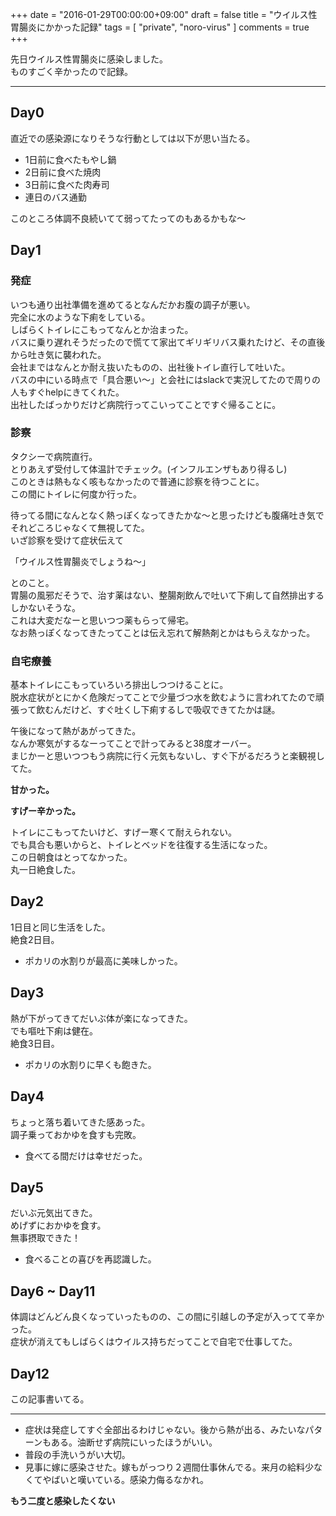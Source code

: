 +++
date = "2016-01-29T00:00:00+09:00"
draft = false
title = "ウイルス性胃腸炎にかかった記録"
tags = [ "private", "noro-virus" ]
comments = true
+++

先日ウイルス性胃腸炎に感染しました。  
ものすごく辛かったので記録。  

---

## Day0

直近での感染源になりそうな行動としては以下が思い当たる。

- 1日前に食べたもやし鍋
- 2日前に食べた焼肉
- 3日前に食べた肉寿司
- 連日のバス通勤

このところ体調不良続いてて弱ってたってのもあるかもな〜

## Day1

### 発症

いつも通り出社準備を進めてるとなんだかお腹の調子が悪い。  
完全に水のような下痢をしている。  
しばらくトイレにこもってなんとか治まった。  
バスに乗り遅れそうだったので慌てて家出てギリギリバス乗れたけど、その直後から吐き気に襲われた。  
会社まではなんとか耐え抜いたものの、出社後トイレ直行して吐いた。  
バスの中にいる時点で「具合悪い〜」と会社にはslackで実況してたので周りの人もすぐhelpにきてくれた。  
出社したばっかりだけど病院行ってこいってことですぐ帰ることに。

### 診察

タクシーで病院直行。  
とりあえず受付して体温計でチェック。(インフルエンザもあり得るし)  
このときは熱もなく咳もなかったので普通に診察を待つことに。  
この間にトイレに何度か行った。  
  
待ってる間になんとなく熱っぽくなってきたかな〜と思ったけども腹痛吐き気でそれどころじゃなくて無視してた。  
いざ診察を受けて症状伝えて  
  
「ウイルス性胃腸炎でしょうね〜」  
  
とのこと。  
胃腸の風邪だそうで、治す薬はない、整腸剤飲んで吐いて下痢して自然排出するしかないそうな。  
これは大変だなーと思いつつ薬もらって帰宅。  
なお熱っぽくなってきたってことは伝え忘れて解熱剤とかはもらえなかった。  

### 自宅療養

基本トイレにこもっていろいろ排出しつつけることに。  
脱水症状がとにかく危険だってことで少量づつ水を飲むように言われてたので頑張って飲むんだけど、すぐ吐くし下痢するしで吸収できてたかは謎。  
  
午後になって熱があがってきた。  
なんか寒気がするなーってことで計ってみると38度オーバー。  
まじかーと思いつつもう病院に行く元気もないし、すぐ下がるだろうと楽観視してた。  
  
**甘かった。**  
  
**すげー辛かった。**  
  
トイレにこもってたいけど、すげー寒くて耐えられない。  
でも具合も悪いからと、トイレとベッドを往復する生活になった。  
この日朝食はとってなかった。  
丸一日絶食した。  

## Day2

1日目と同じ生活をした。  
絶食2日目。  

- ポカリの水割りが最高に美味しかった。

## Day3

熱が下がってきてだいぶ体が楽になってきた。  
でも嘔吐下痢は健在。  
絶食3日目。  

- ポカリの水割りに早くも飽きた。

## Day4

ちょっと落ち着いてきた感あった。  
調子乗っておかゆを食すも完敗。  

- 食べてる間だけは幸せだった。

## Day5

だいぶ元気出てきた。  
めげずにおかゆを食す。  
無事摂取できた！  

- 食べることの喜びを再認識した。

## Day6 ~ Day11

体調はどんどん良くなっていったものの、この間に引越しの予定が入ってて辛かった。  
症状が消えてもしばらくはウイルス持ちだってことで自宅で仕事してた。  

## Day12

この記事書いてる。

---

- 症状は発症してすぐ全部出るわけじゃない。後から熱が出る、みたいなパターンもある。油断せず病院にいったほうがいい。
- 普段の手洗いうがい大切。
- 見事に嫁に感染させた。嫁もがっつり２週間仕事休んでる。来月の給料少なくてやばいと嘆いている。感染力侮るなかれ。

**もう二度と感染したくない**
